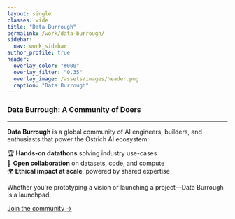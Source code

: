 ```yaml
---
layout: single
classes: wide
title: "Data Burrough"
permalink: /work/data-burrough/
sidebar:
  nav: work_sidebar
author_profile: true
header:
  overlay_color: "#000"
  overlay_filter: "0.35"
  overlay_image: /assets/images/header.png
  caption: "Data Burrough"
---
```


### Data Burrough: A Community of Doers
---

**Data Burrough** is a global community of AI engineers, builders, and enthusiasts that power the Ostrich AI ecosystem:

🏆 **Hands-on datathons** solving industry use-cases  
🤝 **Open collaboration** on datasets, code, and compute  
🌍 **Ethical impact at scale**, powered by shared expertise  

Whether you're prototyping a vision or launching a project—Data Burrough is a launchpad.

[Join the community →](https://nas.io/ostrich-ai)
